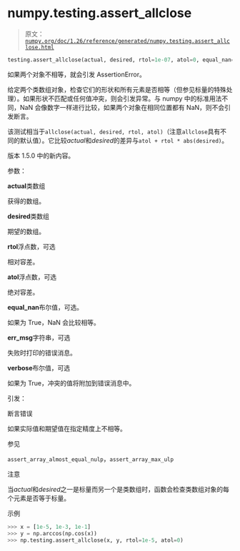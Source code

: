 # numpy.testing.assert_allclose

> 原文：[`numpy.org/doc/1.26/reference/generated/numpy.testing.assert_allclose.html`](https://numpy.org/doc/1.26/reference/generated/numpy.testing.assert_allclose.html)

```py
testing.assert_allclose(actual, desired, rtol=1e-07, atol=0, equal_nan=True, err_msg='', verbose=True)
```

如果两个对象不相等，就会引发 AssertionError。

给定两个类数组对象，检查它们的形状和所有元素是否相等（但参见标量的特殊处理）。如果形状不匹配或任何值冲突，则会引发异常。与 numpy 中的标准用法不同，NaN 会像数字一样进行比较，如果两个对象在相同位置都有 NaN，则不会引发断言。

该测试相当于`allclose(actual, desired, rtol, atol)`（注意`allclose`具有不同的默认值）。它比较*actual*和*desired*的差异与`atol + rtol * abs(desired)`。

版本 1.5.0 中的新内容。

参数：

**actual**类数组

获得的数组。

**desired**类数组

期望的数组。

**rtol**浮点数，可选

相对容差。

**atol**浮点数，可选

绝对容差。

**equal_nan**布尔值，可选。

如果为 True，NaN 会比较相等。

**err_msg**字符串，可选

失败时打印的错误消息。

**verbose**布尔值，可选

如果为 True，冲突的值将附加到错误消息中。

引发：

断言错误

如果实际值和期望值在指定精度上不相等。

参见

`assert_array_almost_equal_nulp`，`assert_array_max_ulp`

注意

当*actual*和*desired*之一是标量而另一个是类数组时，函数会检查类数组对象的每个元素是否等于标量。

示例

```py
>>> x = [1e-5, 1e-3, 1e-1]
>>> y = np.arccos(np.cos(x))
>>> np.testing.assert_allclose(x, y, rtol=1e-5, atol=0) 
```
